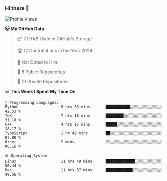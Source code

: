 ### Hi there 👋

<!--
**huayuan4396/huayuan4396** is a ✨ _special_ ✨ repository because its `README.md` (this file) appears on your GitHub profile.

Here are some ideas to get you started:

- 🔭 I’m currently working on ...
- 🌱 I’m currently learning ...
- 👯 I’m looking to collaborate on ...
- 🤔 I’m looking for help with ...
- 💬 Ask me about ...
- 📫 How to reach me: ...
- 😄 Pronouns: ...
- ⚡ Fun fact: ...
-->

<!--START_SECTION:waka-->
![Profile Views](http://img.shields.io/badge/Profile%20Views-0-blue)

**🐱 My GitHub Data** 

> 📦 77.9 kB Used in GitHub's Storage 
 > 
> 🏆 12 Contributions in the Year 2024
 > 
> 🚫 Not Opted to Hire
 > 
> 📜 8 Public Repositories 
 > 
> 🔑 10 Private Repositories 
 > 
📊 **This Week I Spent My Time On** 

```text
💬 Programming Languages: 
Python                   9 hrs 58 mins       ███████████░░░░░░░░░░░░░░   42.53 % 
TeX                      7 hrs 18 mins       ████████░░░░░░░░░░░░░░░░░   31.18 % 
C++                      4 hrs 15 mins       █████░░░░░░░░░░░░░░░░░░░░   18.17 % 
TypeScript               1 hr 49 mins        ██░░░░░░░░░░░░░░░░░░░░░░░   07.80 % 
Other                    2 mins              ░░░░░░░░░░░░░░░░░░░░░░░░░   00.16 % 

💻 Operating System: 
Linux                    11 hrs 49 mins      █████████████░░░░░░░░░░░░   50.44 % 
Mac                      11 hrs 37 mins      ████████████░░░░░░░░░░░░░   49.56 % 
```


<!--END_SECTION:waka-->
